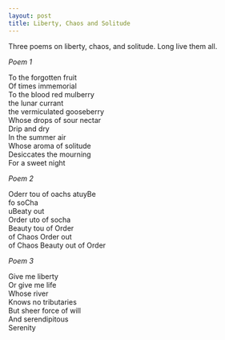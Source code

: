 ```yaml
---
layout: post
title: Liberty, Chaos and Solitude
---
```


Three poems on liberty, chaos, and solitude. Long live them all.

*Poem 1*

To the forgotten fruit  
Of times immemorial  
To the blood red mulberry  
the lunar currant  
the vermiculated gooseberry  
Whose drops of sour nectar  
Drip and dry  
In the summer air  
Whose aroma of solitude  
Desiccates the mourning  
For a sweet night  

*Poem 2*
  
Oderr tou
of oachs
atuyBe  
fo soCha  
uBeaty out  
Order uto 
of socha    
Beauty tou
of Order  
of Chaos 
Order out  
of Chaos
Beauty out 
of Order


*Poem 3*

Give me liberty  
Or give me life  
Whose river  
Knows no tributaries  
But sheer force of will  
And serendipitous  
Serenity